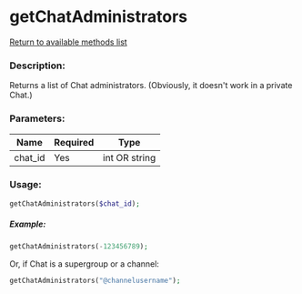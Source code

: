 # getChatAdministrators

[Return to available methods list](index.md)

### Description:

Returns a list of Chat administrators. (Obviously, it doesn't work in a private Chat.)

### Parameters:

| Name | Required | Type |
|------|----------|------|
|chat_id|Yes|int OR string|

### Usage:

```php
getChatAdministrators($chat_id);
```

##### Example:

```php
getChatAdministrators(-123456789);
```

Or, if Chat is a supergroup or a channel:

```php
getChatAdministrators("@channelusername");
```